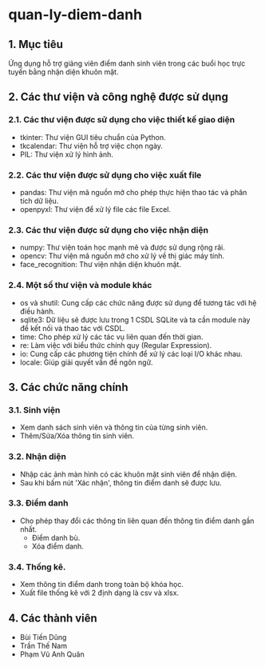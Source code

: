 # quan-ly-diem-danh
## 1. Mục tiêu
Ứng dụng hỗ trợ giảng viên điểm danh sinh viên trong các buổi học trực tuyến bằng nhận diện khuôn mặt.
## 2. Các thư viện và công nghệ được sử dụng
### 2.1. Các thư viện được sử dụng cho việc thiết kế giao diện
- tkinter: Thư viện GUI tiêu chuẩn của Python.
- tkcalendar: Thư viện hỗ trợ việc chọn ngày.
- PIL: Thư viện xử lý hình ảnh.
### 2.2. Các thư viện được sử dụng cho việc xuất file
- pandas: Thư viện mã nguồn mở cho phép thực hiện thao tác và phân tích dữ liệu.
- openpyxl: Thư viện để xử lý file các file Excel.
### 2.3. Các thư viện được sử dụng cho việc nhận diện
- numpy: Thư viện toán học mạnh mẽ và được sử dụng rộng rãi.
- opencv: Thư viện mã nguồn mở cho xử lý về thị giác máy tính.
- face_recognition: Thư viện nhận diện khuôn mặt.
### 2.4. Một số thư viện và module khác
- os và shutil: Cung cấp các chức năng được sử dụng để tương tác với hệ điều hành.
- sqlite3: Dữ liệu sẽ được lưu trong 1 CSDL SQLite và ta cần module này để kết nối và thao tác với CSDL. 
- time: Cho phép xử lý các tác vụ liên quan đến thời gian.
- re: Làm việc với biểu thức chính quy (Regular Expression).
- io: Cung cấp các phương tiện chính để xử lý các loại I/O khác nhau.
- locale: Giúp giải quyết vấn đề ngôn ngữ.
## 3. Các chức năng chính
### 3.1. Sinh viện
- Xem danh sách sinh viên và thông tin của từng sinh viên.
- Thêm/Sửa/Xóa thông tin sinh viên.
### 3.2. Nhận diện
- Nhập các ảnh màn hình có các khuôn mặt sinh viên để nhận diện.
- Sau khi bấm nút 'Xác nhận', thông tin điểm danh sẽ được lưu.
### 3.3. Điểm danh
- Cho phép thay đổi các thông tin liên quan đến thông tin điểm danh gần nhất.
  - Điểm danh bù.
  - Xóa điểm danh.
### 3.4. Thống kê.
- Xem thông tin điểm danh trong toàn bộ khóa học.
- Xuất file thống kê với 2 định dạng là csv và xlsx.
## 4. Các thành viên
- Bùi Tiến Dũng
- Trần Thế Nam
- Phạm Vũ Anh Quân
